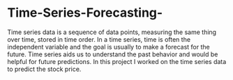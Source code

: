 # Time-Series-Forecasting-
Time series data is a sequence of data points, measuring the same thing over time, stored in time order. In a time series, time is often the independent variable and the goal is usually to make a forecast for the future. Time series aids us to understand the past behavior and would be helpful for future predictions. In this project I worked on the time series data to predict the stock price. 
